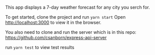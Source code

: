 
This app displays a 7-day weather forecast for any city you serch for.


To get started,
clone the project and run `yarn start`
Open [http://localhost:3000](http://localhost:3000) to view it in the browser.

You also need to clone and run the server which is in this repo:
https://github.com/csanborn/express-api-server

run `yarn test` to view test results
